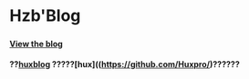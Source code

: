 # Hzb'Blog

##### 

#### [View the blog](lilyBedivere.github.io/avalons)

#### ??[huxblog](https://github.com/Huxpro/huxpro.github.io) ?????[hux]((https://github.com/Huxpro/)??????